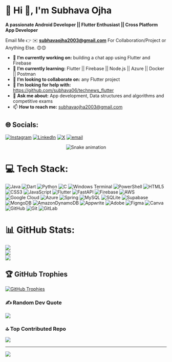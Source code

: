 # 💫 Hi 👋, I'm Subhava Ojha
**A passionate Android Developer || Flutter Enthusiast || Cross Platform App Developer**

Email Me 👉 ✉️ **subhavaojha2003@gmail.com** For Collaboration/Project or Anything Else. 😊😊

- 🔭 **I’m currently working on:** building a chat app using Flutter and Firebase
- 🌱 **I’m currently learning:** Flutter || Firebase || Node.js || Azure || Docker || Postman
- 👯 **I’m looking to collaborate on:** any Flutter project
- 🤔 **I’m looking for help with:** https://github.com/subhava06/technews_flutter
- 💬 **Ask me about:** App development, Data structures and algorithms and competitive exams
- 📫 **How to reach me:** subhavaojha2003@gmail.com
  
## 🌐 Socials:
[![Instagram](https://img.shields.io/badge/Instagram-%23E4405F.svg?logo=Instagram&logoColor=white)](https://instagram.com/subhava.06) [![LinkedIn](https://img.shields.io/badge/LinkedIn-%230077B5.svg?logo=linkedin&logoColor=white)](https://linkedin.com/in/subhava-ojha) [![X](https://img.shields.io/badge/X-black.svg?logo=X&logoColor=white)](https://x.com/@OjhaSubhava) [![email](https://img.shields.io/badge/Email-D14836?logo=gmail&logoColor=white)](mailto:subhavaojha2003@gmail.com) 
<!-- Snake Game Repo View -->

<div align="center">
  <img src="https://profile-readme-generator.com/assets/snake.svg" alt="Snake animation" />
</div>

# 💻 Tech Stack:
![Java](https://img.shields.io/badge/java-%23ED8B00.svg?style=for-the-badge&logo=openjdk&logoColor=white) ![Dart](https://img.shields.io/badge/dart-%230175C2.svg?style=for-the-badge&logo=dart&logoColor=white) ![Python](https://img.shields.io/badge/python-3670A0?style=for-the-badge&logo=python&logoColor=ffdd54) ![C](https://img.shields.io/badge/c-%2300599C.svg?style=for-the-badge&logo=c&logoColor=white) ![Windows Terminal](https://img.shields.io/badge/Windows%20Terminal-%234D4D4D.svg?style=for-the-badge&logo=windows-terminal&logoColor=white) ![PowerShell](https://img.shields.io/badge/PowerShell-%235391FE.svg?style=for-the-badge&logo=powershell&logoColor=white) ![HTML5](https://img.shields.io/badge/html5-%23E34F26.svg?style=for-the-badge&logo=html5&logoColor=white) ![CSS3](https://img.shields.io/badge/css3-%231572B6.svg?style=for-the-badge&logo=css3&logoColor=white) ![JavaScript](https://img.shields.io/badge/javascript-%23323330.svg?style=for-the-badge&logo=javascript&logoColor=%23F7DF1E) ![Flutter](https://img.shields.io/badge/Flutter-%2302569B.svg?style=for-the-badge&logo=Flutter&logoColor=white) ![FastAPI](https://img.shields.io/badge/FastAPI-005571?style=for-the-badge&logo=fastapi) ![Firebase](https://img.shields.io/badge/firebase-%23039BE5.svg?style=for-the-badge&logo=firebase) ![AWS](https://img.shields.io/badge/AWS-%23FF9900.svg?style=for-the-badge&logo=amazon-aws&logoColor=white) ![Google Cloud](https://img.shields.io/badge/GoogleCloud-%234285F4.svg?style=for-the-badge&logo=google-cloud&logoColor=white) ![Azure](https://img.shields.io/badge/azure-%230072C6.svg?style=for-the-badge&logo=microsoftazure&logoColor=white) ![Spring](https://img.shields.io/badge/spring-%236DB33F.svg?style=for-the-badge&logo=spring&logoColor=white) ![MySQL](https://img.shields.io/badge/mysql-4479A1.svg?style=for-the-badge&logo=mysql&logoColor=white) ![SQLite](https://img.shields.io/badge/sqlite-%2307405e.svg?style=for-the-badge&logo=sqlite&logoColor=white) ![Supabase](https://img.shields.io/badge/Supabase-3ECF8E?style=for-the-badge&logo=supabase&logoColor=white) ![MongoDB](https://img.shields.io/badge/MongoDB-%234ea94b.svg?style=for-the-badge&logo=mongodb&logoColor=white) ![AmazonDynamoDB](https://img.shields.io/badge/Amazon%20DynamoDB-4053D6?style=for-the-badge&logo=Amazon%20DynamoDB&logoColor=white) ![Appwrite](https://img.shields.io/badge/Appwrite-%23FD366E.svg?style=for-the-badge&logo=appwrite&logoColor=white) ![Adobe](https://img.shields.io/badge/adobe-%23FF0000.svg?style=for-the-badge&logo=adobe&logoColor=white) ![Figma](https://img.shields.io/badge/figma-%23F24E1E.svg?style=for-the-badge&logo=figma&logoColor=white) ![Canva](https://img.shields.io/badge/Canva-%2300C4CC.svg?style=for-the-badge&logo=Canva&logoColor=white) ![GitHub](https://img.shields.io/badge/github-%23121011.svg?style=for-the-badge&logo=github&logoColor=white) ![Git](https://img.shields.io/badge/git-%23F05033.svg?style=for-the-badge&logo=git&logoColor=white) ![GitLab](https://img.shields.io/badge/gitlab-%23181717.svg?style=for-the-badge&logo=gitlab&logoColor=white)
# 📊 GitHub Stats:
![](https://github-readme-stats.vercel.app/api?username=subhava06&theme=dark&hide_border=false&include_all_commits=true&count_private=true)<br/>
![](https://nirzak-streak-stats.vercel.app/?user=subhava06&theme=dark&hide_border=false)<br/>
![](https://github-readme-stats.vercel.app/api/top-langs/?username=subhava06&theme=dark&hide_border=false&include_all_commits=true&count_private=true&layout=compact)

## 🏆 GitHub Trophies
[![GitHub Trophies](https://img.shields.io/badge/Trophies-View%20on%20GitHub-blue?style=for-the-badge&logo=github)](https://github-profile-trophy.vercel.app/?username=subhava06&theme=onedark)


### ✍️ Random Dev Quote
![](https://quotes-github-readme.vercel.app/api?type=horizontal&theme=radical)

### 🔝 Top Contributed Repo
![](https://github-contributor-stats.vercel.app/api?username=subhava06&limit=5&theme=dark&combine_all_yearly_contributions=true)

---
[![](https://visitcount.itsvg.in/api?id=subhava06&icon=0&color=0)](https://visitcount.itsvg.in)

<!-- Proudly created with GPRM ( https://gprm.itsvg.in ) -->
